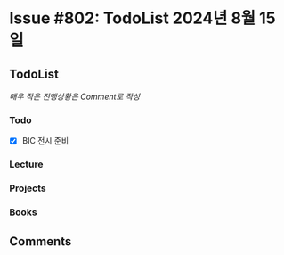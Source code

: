 # Issue #802: TodoList 2024년 8월 15일

## TodoList

*매우 작은 진행상황은 Comment로 작성*

### Todo  

- [x] BIC 전시 준비

### Lecture

### Projects

### Books


## Comments

